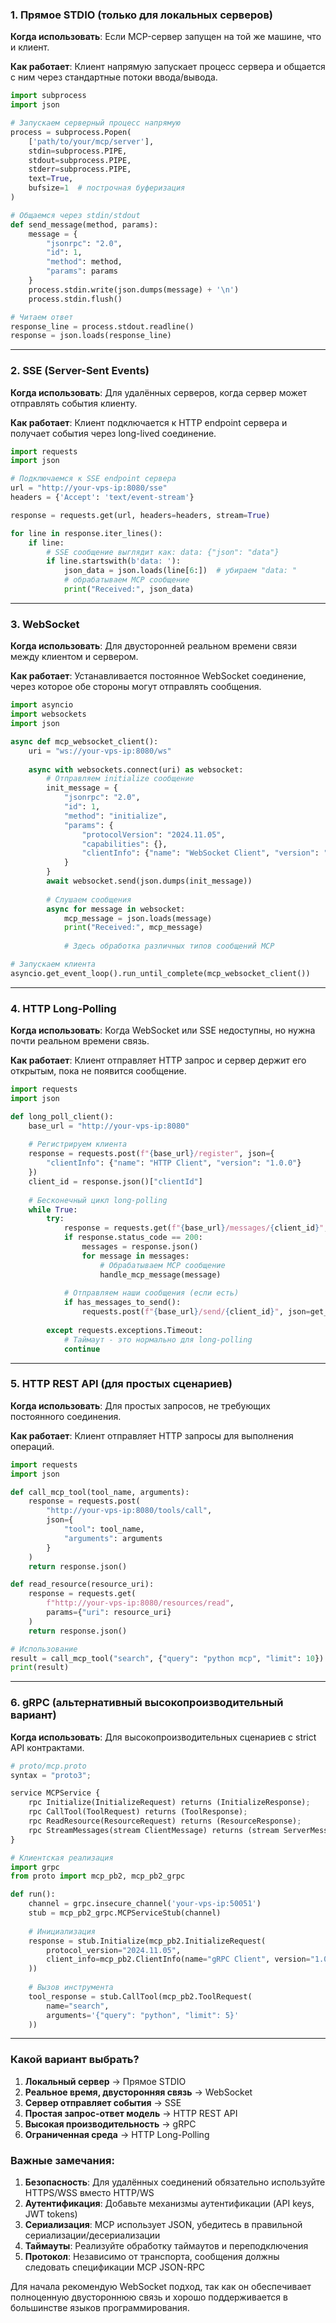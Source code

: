 ### 1. Прямое STDIO (только для локальных серверов)

**Когда использовать**: Если MCP-сервер запущен на той же машине, что и клиент.

**Как работает**: Клиент напрямую запускает процесс сервера и общается с ним через стандартные потоки ввода/вывода.

```python
import subprocess
import json

# Запускаем серверный процесс напрямую
process = subprocess.Popen(
    ['path/to/your/mcp/server'],
    stdin=subprocess.PIPE,
    stdout=subprocess.PIPE,
    stderr=subprocess.PIPE,
    text=True,
    bufsize=1  # построчная буферизация
)

# Общаемся через stdin/stdout
def send_message(method, params):
    message = {
        "jsonrpc": "2.0",
        "id": 1,
        "method": method,
        "params": params
    }
    process.stdin.write(json.dumps(message) + '\n')
    process.stdin.flush()

# Читаем ответ
response_line = process.stdout.readline()
response = json.loads(response_line)
```

---

### 2. SSE (Server-Sent Events)

**Когда использовать**: Для удалённых серверов, когда сервер может отправлять события клиенту.

**Как работает**: Клиент подключается к HTTP endpoint сервера и получает события через long-lived соединение.

```python
import requests
import json

# Подключаемся к SSE endpoint сервера
url = "http://your-vps-ip:8080/sse"
headers = {'Accept': 'text/event-stream'}

response = requests.get(url, headers=headers, stream=True)

for line in response.iter_lines():
    if line:
        # SSE сообщение выглядит как: data: {"json": "data"}
        if line.startswith(b'data: '):
            json_data = json.loads(line[6:])  # убираем "data: "
            # обрабатываем MCP сообщение
            print("Received:", json_data)
```

---

### 3. WebSocket

**Когда использовать**: Для двусторонней реальном времени связи между клиентом и сервером.

**Как работает**: Устанавливается постоянное WebSocket соединение, через которое обе стороны могут отправлять сообщения.

```python
import asyncio
import websockets
import json

async def mcp_websocket_client():
    uri = "ws://your-vps-ip:8080/ws"
    
    async with websockets.connect(uri) as websocket:
        # Отправляем initialize сообщение
        init_message = {
            "jsonrpc": "2.0",
            "id": 1,
            "method": "initialize",
            "params": {
                "protocolVersion": "2024.11.05",
                "capabilities": {},
                "clientInfo": {"name": "WebSocket Client", "version": "1.0.0"}
            }
        }
        await websocket.send(json.dumps(init_message))
        
        # Слушаем сообщения
        async for message in websocket:
            mcp_message = json.loads(message)
            print("Received:", mcp_message)
            
            # Здесь обработка различных типов сообщений MCP

# Запускаем клиента
asyncio.get_event_loop().run_until_complete(mcp_websocket_client())
```

---

### 4. HTTP Long-Polling

**Когда использовать**: Когда WebSocket или SSE недоступны, но нужна почти реальном времени связь.

**Как работает**: Клиент отправляет HTTP запрос и сервер держит его открытым, пока не появится сообщение.

```python
import requests
import json

def long_poll_client():
    base_url = "http://your-vps-ip:8080"
    
    # Регистрируем клиента
    response = requests.post(f"{base_url}/register", json={
        "clientInfo": {"name": "HTTP Client", "version": "1.0.0"}
    })
    client_id = response.json()["clientId"]
    
    # Бесконечный цикл long-polling
    while True:
        try:
            response = requests.get(f"{base_url}/messages/{client_id}", timeout=30)
            if response.status_code == 200:
                messages = response.json()
                for message in messages:
                    # Обрабатываем MCP сообщение
                    handle_mcp_message(message)
            
            # Отправляем наши сообщения (если есть)
            if has_messages_to_send():
                requests.post(f"{base_url}/send/{client_id}", json=get_outgoing_messages())
                
        except requests.exceptions.Timeout:
            # Таймаут - это нормально для long-polling
            continue
```

---

### 5. HTTP REST API (для простых сценариев)

**Когда использовать**: Для простых запросов, не требующих постоянного соединения.

**Как работает**: Клиент отправляет HTTP запросы для выполнения операций.

```python
import requests
import json

def call_mcp_tool(tool_name, arguments):
    response = requests.post(
        "http://your-vps-ip:8080/tools/call",
        json={
            "tool": tool_name,
            "arguments": arguments
        }
    )
    return response.json()

def read_resource(resource_uri):
    response = requests.get(
        f"http://your-vps-ip:8080/resources/read",
        params={"uri": resource_uri}
    )
    return response.json()

# Использование
result = call_mcp_tool("search", {"query": "python mcp", "limit": 10})
print(result)
```

---

### 6. gRPC (альтернативный высокопроизводительный вариант)

**Когда использовать**: Для высокопроизводительных сценариев с strict API контрактами.

```python
# proto/mcp.proto
syntax = "proto3";

service MCPService {
    rpc Initialize(InitializeRequest) returns (InitializeResponse);
    rpc CallTool(ToolRequest) returns (ToolResponse);
    rpc ReadResource(ResourceRequest) returns (ResourceResponse);
    rpc StreamMessages(stream ClientMessage) returns (stream ServerMessage);
}

# Клиентская реализация
import grpc
from proto import mcp_pb2, mcp_pb2_grpc

def run():
    channel = grpc.insecure_channel('your-vps-ip:50051')
    stub = mcp_pb2_grpc.MCPServiceStub(channel)
    
    # Инициализация
    response = stub.Initialize(mcp_pb2.InitializeRequest(
        protocol_version="2024.11.05",
        client_info=mcp_pb2.ClientInfo(name="gRPC Client", version="1.0.0")
    ))
    
    # Вызов инструмента
    tool_response = stub.CallTool(mcp_pb2.ToolRequest(
        name="search",
        arguments='{"query": "python", "limit": 5}'
    ))
```

---

### Какой вариант выбрать?

1. **Локальный сервер** → Прямое STDIO
2. **Реальное время, двусторонняя связь** → WebSocket
3. **Сервер отправляет события** → SSE
4. **Простая запрос-ответ модель** → HTTP REST API
5. **Высокая производительность** → gRPC
6. **Ограниченная среда** → HTTP Long-Polling

### Важные замечания:

1. **Безопасность**: Для удалённых соединений обязательно используйте HTTPS/WSS вместо HTTP/WS
2. **Аутентификация**: Добавьте механизмы аутентификации (API keys, JWT tokens)
3. **Сериализация**: MCP использует JSON, убедитесь в правильной сериализации/десериализации
4. **Таймауты**: Реализуйте обработку таймаутов и переподключения
5. **Протокол**: Независимо от транспорта, сообщения должны следовать спецификации MCP JSON-RPC

Для начала рекомендую WebSocket подход, так как он обеспечивает полноценную двустороннюю связь и хорошо поддерживается в большинстве языков программирования.